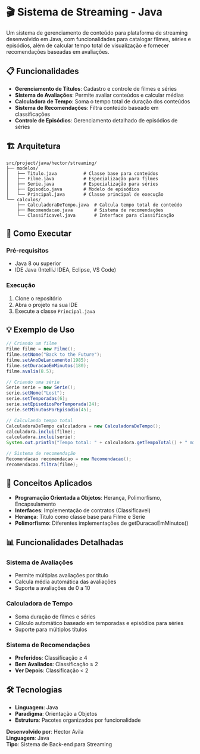 # 🎬 Sistema de Streaming - Java

Um sistema de gerenciamento de conteúdo para plataforma de streaming desenvolvido em Java, com funcionalidades para catalogar filmes, séries e episódios, além de calcular tempo total de visualização e fornecer recomendações baseadas em avaliações.

## 📋 Funcionalidades

- **Gerenciamento de Títulos**: Cadastro e controle de filmes e séries
- **Sistema de Avaliações**: Permite avaliar conteúdos e calcular médias
- **Calculadora de Tempo**: Soma o tempo total de duração dos conteúdos
- **Sistema de Recomendações**: Filtra conteúdo baseado em classificações
- **Controle de Episódios**: Gerenciamento detalhado de episódios de séries

## 🏗️ Arquitetura

```
src/project/java/hector/streaming/
├── modelos/
│   ├── Titulo.java          # Classe base para conteúdos
│   ├── Filme.java           # Especialização para filmes
│   ├── Serie.java           # Especialização para séries
│   ├── Episodio.java        # Modelo de episódios
│   └── Principal.java       # Classe principal de execução
└── calculos/
    ├── CalculadoraDeTempo.java  # Calcula tempo total de conteúdo
    ├── Recomendacao.java        # Sistema de recomendações
    └── Classificavel.java       # Interface para classificação
```

## 🚀 Como Executar

### Pré-requisitos
- Java 8 ou superior
- IDE Java (IntelliJ IDEA, Eclipse, VS Code)

### Execução
1. Clone o repositório
2. Abra o projeto na sua IDE
3. Execute a classe `Principal.java`

## 💡 Exemplo de Uso

```java
// Criando um filme
Filme filme = new Filme();
filme.setNome("Back to the Future");
filme.setAnoDeLancamento(1985);
filme.setDuracaoEmMinutos(180);
filme.avalia(8.5);

// Criando uma série
Serie serie = new Serie();
serie.setNome("Lost");
serie.setTemporadas(6);
serie.setEpisodiosPorTemporada(24);
serie.setMinutosPorEpisodio(45);

// Calculando tempo total
CalculadoraDeTempo calculadora = new CalculadoraDeTempo();
calculadora.inclui(filme);
calculadora.inclui(serie);
System.out.println("Tempo total: " + calculadora.getTempoTotal() + " minutos");

// Sistema de recomendação
Recomendacao recomendacao = new Recomendacao();
recomendacao.filtra(filme);
```

## 🎯 Conceitos Aplicados

- **Programação Orientada a Objetos**: Herança, Polimorfismo, Encapsulamento
- **Interfaces**: Implementação de contratos (Classificavel)
- **Herança**: Titulo como classe base para Filme e Serie
- **Polimorfismo**: Diferentes implementações de getDuracaoEmMinutos()

## 📊 Funcionalidades Detalhadas

### Sistema de Avaliações
- Permite múltiplas avaliações por título
- Calcula média automática das avaliações
- Suporte a avaliações de 0 a 10

### Calculadora de Tempo
- Soma duração de filmes e séries
- Cálculo automático baseado em temporadas e episódios para séries
- Suporte para múltiplos títulos

### Sistema de Recomendações
- **Preferidos**: Classificação ≥ 4
- **Bem Avaliados**: Classificação ≥ 2
- **Ver Depois**: Classificação < 2

## 🛠️ Tecnologias

- **Linguagem**: Java
- **Paradigma**: Orientação a Objetos
- **Estrutura**: Pacotes organizados por funcionalidade

**Desenvolvido por**: Hector Avila  
**Linguagem**: Java  
**Tipo**: Sistema de Back-end para Streaming
